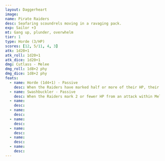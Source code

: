 ```yaml
---
layout: Daggerheart
image:
name: Pirate Raiders
desc: Seafaring scoundrels moving in a ravaging pack.
exp: Sailor +3
mt: Gang up, plunder, overwhelm
tier: 1
type: Horde (3/HP)
scores: [12, 5/11, 4, 3]
atk: 1d20+1
atk_roll: 1d20+1
atk_dice: 1d20+1
dmg: Cutlass - Melee
dmg_roll: 1d8+2 phy
dmg_dice: 1d8+2 phy
feats:
  - name: Horde (1d4+1) - Passive
    desc: When the Raiders have marked half or more of their HP, their standard attack deals 1d4+1 physical damage instead.
  - name: Swashbuckler - Passive
    desc: When the Raiders mark 2 or fewer HP from an attack within Melee range, the attacker must mark a Stress.
  - name: 
    desc: 
  - name: 
    desc: 
  - name: 
    desc: 
  - name: 
    desc: 
  - name: 
    desc: 
  - name: 
    desc: 
---
```

